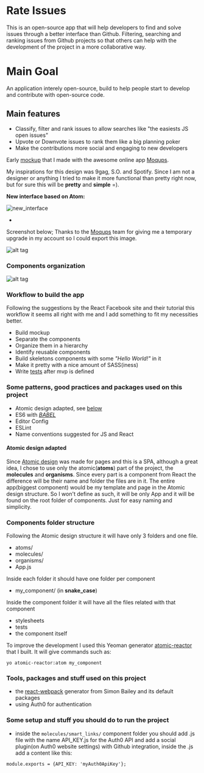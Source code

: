 # Rate Issues
This is an open-source app that will help developers to find and solve issues through a better interface than Github. Filtering, searching and ranking issues from Github projects so that others can help with the development of the project in a more collaborative way.

# Main Goal
An application interely open-source, build to help people start to develop and contribute with open-source code.

## Main features
 * Classify, filter and rank issues to allow searches like "the easiests JS open issues"
 * Upvote or Downvote issues to rank them like a big planning poker
 * Make the contributions more social and engaging to new developers


Early [mockup](https://app.moqups.com/cassioscabral@gmail.com/X4e0gZ6L5B/view/page/ade98745f) that I made with the awesome online app [Moqups](https://moqups.com/).

My inspirations for this design was 9gag, S.O. and Spotify. Since I am not a designer or anything I tried to make it more functional than pretty right now, but for sure this will be **pretty** and **simple** =).

**New interface based on Atom:**

![new_interface](https://cloud.githubusercontent.com/assets/2073557/13088840/aab28d8c-d4cc-11e5-9199-6fe88b68f636.png)

-


Screenshot below; Thanks to the [Moqups](https://moqups.com/) team for giving me a temporary upgrade in my account so I could export this image.

![alt tag](https://cloud.githubusercontent.com/assets/2073557/11826245/ed52b34c-a362-11e5-8467-cbdedda411ed.png)

### Components organization

![alt tag](https://cloud.githubusercontent.com/assets/2073557/11989355/4cc6776e-a9da-11e5-8b97-1904c78a911f.png)

### Workflow to build the app

Following the suggestions by the React Facebook site and their tutorial this workflow it seems all right with me and I add something to fit my necessities better.

  - Build mockup
  - Separate the components
  - Organize them in a hierarchy
  - Identify reusable components
  - Build skeletons components with some *"Hello World!"* in it
  - Make it pretty with a nice amount of SASS(iness)
  - Write [tests](https://facebook.github.io/react/docs/test-utils.html) after mvp is defined
  

### Some patterns, good practices and packages used on this project

  - Atomic design adapted, see [below](#atomic)
  - ES6 with [*BABEL*](https://github.com/babel/babel)
  - Editor Config
  - ESLint
  - Name conventions suggested for JS and React




#### <a name="atomic"></a>Atomic design adapted

Since [Atomic design](http://bradfrost.com/blog/post/atomic-web-design/) was made for pages and this is a SPA, although a great idea, I chose to use only the atomic(**atoms**) part of the project, the **molecules** and **organisms**. Since every part is a component from React the difference will be their name and folder the files are in it. The entire app(biggest component) would be my template and page in the Atomic design structure. So I won't define as such, it will be only App and it will be found on the root folder of components. Just for easy naming and simplicity.


### Components folder structure

Following the Atomic design structure it will have only 3 folders and one file.

  - atoms/
  - molecules/
  - organisms/
  - App.js

Inside each folder it should have one folder per component

  - my_component/ (in **snake_case**)

Inside the component folder it will have all the files related with that component

  - stylesheets
  - tests
  - the component itself

To improve the development I used this Yeoman generator [atomic-reactor](https://github.com/cassioscabral/generator-atomic-reactor) that I built. It will give commands such as:

`yo atomic-reactor:atom my_component`


### Tools, packages and stuff used on this project

  - the [react-webpack](https://github.com/newtriks/generator-react-webpack) generator from Simon Bailey and its default packages
  - using Auth0 for authentication

### Some setup and stuff you should do to run the project

  - inside the `molecules/smart_links/` component folder you should add .js file with the name API_KEY.js for the Auth0 API and add a social plugin(on Auth0 website settings) with Github integration, inside the .js add a content like this:

  `module.exports = {API_KEY: 'myAuth0ApiKey'};`
